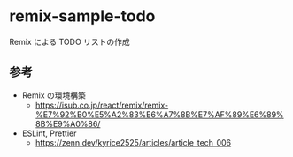 # remix-sample-todo

Remix による TODO リストの作成

## 参考

- Remix の環境構築
  - https://isub.co.jp/react/remix/remix-%E7%92%B0%E5%A2%83%E6%A7%8B%E7%AF%89%E6%89%8B%E9%A0%86/
- ESLint, Prettier
  - https://zenn.dev/kyrice2525/articles/article_tech_006
